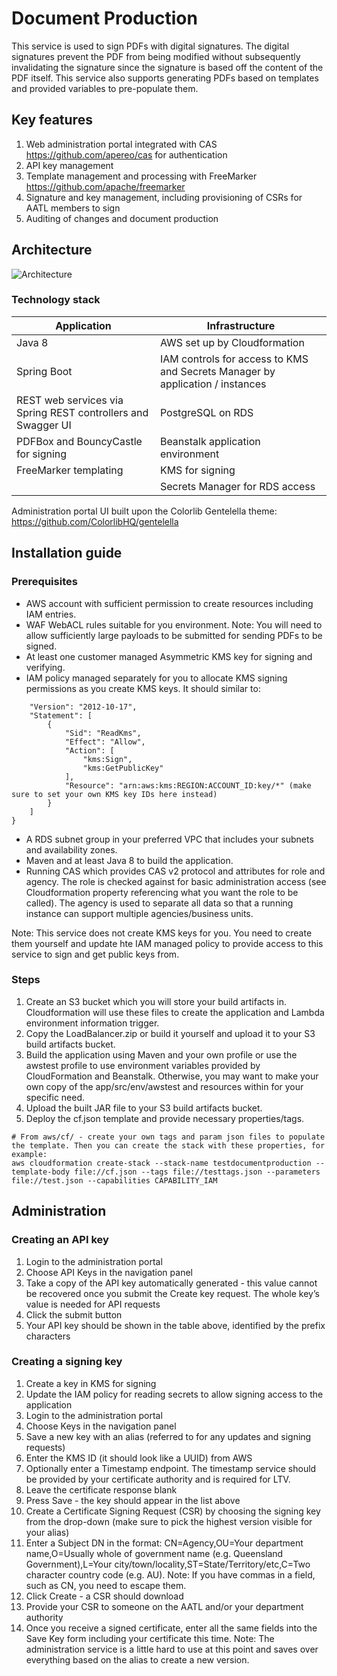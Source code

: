 # Document Production
This service is used to sign PDFs with digital signatures. The digital signatures prevent the PDF from being modified without subsequently invalidating the signature since the signature is based off the content of the PDF itself. This service also supports generating PDFs based on templates and provided variables to pre-populate them.

## Key features
1. Web administration portal integrated with CAS https://github.com/apereo/cas for authentication
2. API key management
3. Template management and processing with FreeMarker https://github.com/apache/freemarker
4. Signature and key management, including provisioning of CSRs for AATL members to sign
5. Auditing of changes and document production

## Architecture
![Architecture](https://github.com/qld-gov-au/documentproduction/raw/main/arch.png)

### Technology stack
| Application | Infrastructure |
| ------------- |-------------|
| Java 8 | AWS set up by Cloudformation |
| Spring Boot | IAM controls for access to KMS and Secrets Manager by application / instances | 
| REST web services via Spring REST controllers and Swagger UI | PostgreSQL on RDS |
| PDFBox and BouncyCastle for signing | Beanstalk application environment |
| FreeMarker templating | KMS for signing |
| | Secrets Manager for RDS access |

Administration portal UI built upon the Colorlib Gentelella theme: https://github.com/ColorlibHQ/gentelella

## Installation guide
### Prerequisites
- AWS account with sufficient permission to create resources including IAM entries.
- WAF WebACL rules suitable for you environment. Note: You will need to allow sufficiently large payloads to be submitted for sending PDFs to be signed.
- At least one customer managed Asymmetric KMS key for signing and verifying.
- IAM policy managed separately for you to allocate KMS signing permissions as you create KMS keys. It should similar to:
```{
    "Version": "2012-10-17",
    "Statement": [
        {
            "Sid": "ReadKms",
            "Effect": "Allow",
            "Action": [
                "kms:Sign",
                "kms:GetPublicKey"
            ],
            "Resource": "arn:aws:kms:REGION:ACCOUNT_ID:key/*" (make sure to set your own KMS key IDs here instead)
        }
    ]
}
```
- A RDS subnet group in your preferred VPC that includes your subnets and availability zones.
- Maven and at least Java 8 to build the application.
- Running CAS which provides CAS v2 protocol and attributes for role and agency. The role is checked against for basic administration access (see Cloudformation property referencing what you want the role to be called). The agency is used to separate all data so that a running instance can support multiple agencies/business units.

Note: This service does not create KMS keys for you. You need to create them yourself and update hte IAM managed policy to provide access to this service to sign and get public keys from.

### Steps
1. Create an S3 bucket which you will store your build artifacts in. Cloudformation will use these files to create the application and Lambda environment information trigger.
2. Copy the LoadBalancer.zip or build it yourself and upload it to your S3 build artifacts bucket.
3. Build the application using Maven and your own profile or use the awstest profile to use environment variables provided by CloudFormation and Beanstalk. Otherwise, you may want to make your own copy of the app/src/env/awstest and resources within for your specific need.
4. Upload the built JAR file to your S3 build artifacts bucket.
5. Deploy the cf.json template and provide necessary properties/tags.
```
# From aws/cf/ - create your own tags and param json files to populate the template. Then you can create the stack with these properties, for example:
aws cloudformation create-stack --stack-name testdocumentproduction --template-body file://cf.json --tags file://testtags.json --parameters file://test.json --capabilities CAPABILITY_IAM
```

## Administration
### Creating an API key
1. Login to the administration portal
2. Choose API Keys in the navigation panel
3. Take a copy of the API key automatically generated - this value cannot be recovered once you submit the Create key request. The whole key’s value is needed for API requests
4. Click the submit button
5. Your API key should be shown in the table above, identified by the prefix characters

### Creating a signing key
1. Create a key in KMS for signing
2. Update the IAM policy for reading secrets to allow signing access to the application
3. Login to the administration portal
4. Choose Keys in the navigation panel
5. Save a new key with an alias (referred to for any updates and signing requests)
6. Enter the KMS ID (it should look like a UUID) from AWS
7. Optionally enter a Timestamp endpoint. The timestamp service should be provided by your certificate authority and is required for LTV.
8. Leave the certificate response blank
9. Press Save - the key should appear in the list above
10. Create a Certificate Signing Request (CSR) by choosing the signing key from the drop-down (make sure to pick the highest version visible for your alias)
11. Enter a Subject DN in the format: CN=Agency,OU=Your department name,O=Usually whole of government name (e.g. Queensland Government),L=Your city/town/locality,ST=State/Territory/etc,C=Two character country code (e.g. AU). Note: If you have commas in a field, such as CN, you need to escape them.
12. Click Create - a CSR should download
13. Provide your CSR to someone on the AATL and/or your department authority
14. Once you receive a signed certificate, enter all the same fields into the Save Key form including your certificate this time. Note: The administration service is a little hard to use at this point and saves over everything based on the alias to create a new version.
